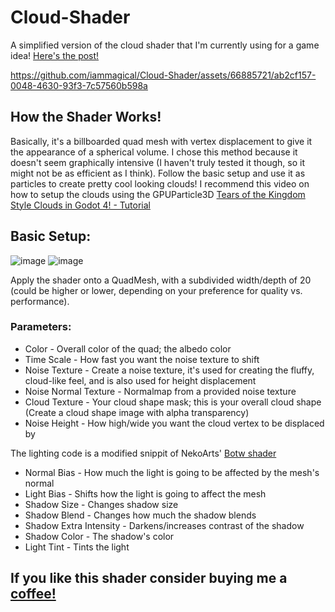 # Cloud-Shader

A simplified version of the cloud shader that I'm currently using for a game idea! [Here's the post!](https://www.reddit.com/r/godot/comments/1ag4x7k/spent_the_last_couple_days_playing_around_with/)

https://github.com/iammagical/Cloud-Shader/assets/66885721/ab2cf157-0048-4630-93f3-7c57560b598a

## How the Shader Works!
Basically, it's a billboarded quad mesh with vertex displacement to give it the appearance of a spherical volume. I chose this method because it doesn't seem graphically intensive (I haven't truly tested it though, so it might not be as efficient as I think). Follow the basic setup and use it as particles to create pretty cool looking clouds! I recommend this video on how to setup the clouds using the GPUParticle3D [Tears of the Kingdom Style Clouds in Godot 4! - Tutorial](https://www.youtube.com/watch?v=sNXj0RN09ps)

## Basic Setup: 
![image](https://github.com/iammagical/Cloud-Shader/assets/66885721/11db7cec-1ba0-4416-aa30-5b71a8cca300)
![image](https://github.com/iammagical/Cloud-Shader/assets/66885721/ade5059c-584d-44ed-845d-7f26fda50ef5)

Apply the shader onto a QuadMesh, with a subdivided width/depth of 20 (could be higher or lower, depending on your preference for quality vs. performance).

### Parameters:
* Color - Overall color of the quad; the albedo color
* Time Scale - How fast you want the noise texture to shift
* Noise Texture - Create a noise texture, it's used for creating the fluffy, cloud-like feel, and is also used for height displacement
* Noise Normal Texture - Normalmap from a provided noise texture
* Cloud Texture - Your cloud shape mask; this is your overall cloud shape (Create a cloud shape image with alpha transparency)
* Noise Height - How high/wide you want the cloud vertex to be displaced by

The lighting code is a modified snippit of NekoArts' [Botw shader](https://godotshaders.com/shader/update-botw-toon-shader/)

* Normal Bias - How much the light is going to be affected by the mesh's normal
* Light Bias - Shifts how the light is going to affect the mesh
* Shadow Size - Changes shadow size
* Shadow Blend - Changes how much the shadow blends
* Shadow Extra Intensity - Darkens/increases contrast of the shadow
* Shadow Color - The shadow's color
* Light Tint - Tints the light

## If you like this shader consider buying me a [coffee!](ko-fi.com/ya834095)
